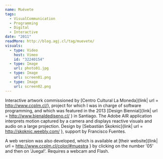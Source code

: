 ```yaml
---
name: Muévete
tags:
  - VisualCommunication
  - Programming
  - Digital
  - Interactive
date: "2011"
readMore: http://blog.agj.cl/tag/muevete/
visuals:
  - type: Video
    host: Vimeo
    id: "32240154"
  - type: Image
    url: photo01.jpg
  - type: Image
    url: screen01.png
  - type: Image
    url: screen02.png
---
```



Interactive artwork commissioned by [Centro Cultural La Moneda]{link| url = http://www.ccplm.cl/}, project for which I was in charge of software programming, and which was featured in the 2013 [Design Biennial]{link| url = http://www.bienaldediseno.cl/ } in Santiago. The Adobe AIR application interprets motion captured by a camera and displays reactive visuals and audio on a large projection. Design by [Sebastián Skoknic]{link| url = http://skoknic.weebly.com/ }, support by Francisco Fuentes.

A web version was also developed, which is available at [their website]{link| url = http://www.ccplm.cl/color/#muestra } by clicking on the number '05' and then on 'Juega!'. Requires a webcam and Flash.

